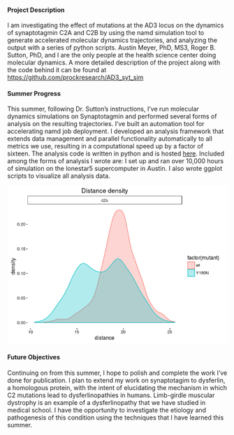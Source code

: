 #### Project Description

I am investigating the effect of mutations at the AD3 locus on the
dynamics of synaptotagmin C2A and C2B by using the namd simulation tool
to generate accelerated molecular dynamics trajectories, and analyzing
the output with a series of python scripts. Austin Meyer, PhD, MS3,
Roger B. Sutton, PhD, and I are the only people at the health science
center doing molecular dynamics. A more detailed description of the
project along with the code behind it can be found at
<https://github.com/prockresearch/AD3_syt_sim>

#### Summer Progress

This summer, following Dr. Sutton’s instructions, I’ve run molecular
dynamics simulations on Synaptotagmin and performed several forms of
analysis on the resulting trajectories. I’ve built an automation tool
for accelerating namd job deployment. I developed an analysis framework
that extends data management and parallel functionality automatically to
all metrics we use, resulting in a computational speed up by a factor of
sixteen. The analysis code is written in python and is hosted
[here](https://github.com/prockresearch/AD3_syt_sim/tree/master/analysis).
Included among the forms of analysis I wrote are: I set up and ran over
10,000 hours of simulation on the lonestar5 supercomputer in Austin. I
also wrote ggplot scripts to visualize all analysis data.

![image](fig.png)

#### Future Objectives

Continuing on from this summer, I hope to polish and complete the work
I’ve done for publication. I plan to extend my work on synaptotagim to
dysferlin, a homologous protein, with the intent of elucidating the
mechanism in which C2 mutations lead to dysferlinopathies in humans.
Limb-girdle muscular dystrophy is an example of a dysferlinopathy that
we have studied in medical school. I have the opportunity to investigate
the etiology and pathogenesis of this condition using the techniques
that I have learned this summer.
